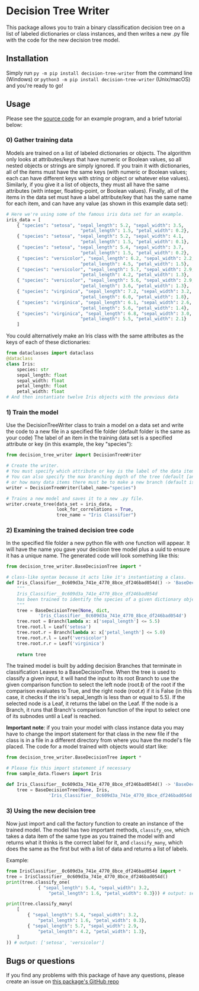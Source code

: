 # Decision Tree Writer

This package allows you to train a binary classification decision tree on a list of labeled dictionaries or class instances, and then writes a new .py file with the code for the new decision tree model.

## Installation
Simply run `py -m pip install decision-tree-writer` from the command line (Windows)
or `python3 -m pip install decision-tree-writer` (Unix/macOS) and you're ready to go!

## Usage

Please see the [source code](https://github.com/AndreBacic/DecisionTreeWriter) for an example program, and a brief tutorial below:

### 0) Gather training data
Models are trained on a list of labeled dictionaries or objects. The algorithm only looks at attributes/keys that have numeric or Boolean values, so all nested objects or strings are simply ignored. If you train it with dictionaries, all of the items must have the same keys (with numeric or Boolean values; each can have different keys with string or object or whatever else values). Similarly, if you give it a list of objects, they must all have the same attributes (with integer, floating-point, or Boolean values). Finally, all of the items in the data set must have a label attribute/key that has the same name for each item, and can have any value (as shown in this example data set):
```python
# Here we're using some of the famous iris data set for an example.
iris_data = [
    { "species": "setosa", "sepal_length": 5.2, "sepal_width": 3.5, 
                            "petal_length": 1.5, "petal_width": 0.2},
    { "species": "setosa", "sepal_length": 5.2, "sepal_width": 4.1, 
                            "petal_length": 1.5, "petal_width": 0.1},
    { "species": "setosa", "sepal_length": 5.4, "sepal_width": 3.7, 
                            "petal_length": 1.5, "petal_width": 0.2},
    { "species": "versicolor", "sepal_length": 6.2, "sepal_width": 2.2, 
                            "petal_length": 4.5, "petal_width": 1.5},
    { "species": "versicolor", "sepal_length": 5.7, "sepal_width": 2.9, 
                            "petal_length": 4.2, "petal_width": 1.3},
    { "species": "versicolor", "sepal_length": 5.6, "sepal_width": 2.9, 
                            "petal_length": 3.6, "petal_width": 1.3},
    { "species": "virginica", "sepal_length": 7.2, "sepal_width": 3.2, 
                            "petal_length": 6.0, "petal_width": 1.8},
    { "species": "virginica", "sepal_length": 6.1, "sepal_width": 2.6, 
                            "petal_length": 5.6, "petal_width": 1.4},
    { "species": "virginica", "sepal_length": 6.8, "sepal_width": 3.0, 
                            "petal_length": 5.5, "petal_width": 2.1}
    ]
```

You could alternatively make an Iris class with the same attributes as the keys of each of these dictionaries:
```python
from dataclasses import dataclass
@dataclass
class Iris:
    species: str
    sepal_length: float
    sepal_width: float
    petal_length: float
    petal_width: float
# And then instantiate twelve Iris objects with the previous data
```
### 1) Train the model
Use the DecisionTreeWriter class to train a model on a data set and write the code to a new file in a specified file folder (default folder is the same as your code) The label of an item in the training data set is a specified attribute or key (in this example, the key "species"):
```python
from decision_tree_writer import DecisionTreeWriter

# Create the writer. 
# You must specify which attribute or key is the label of the data items.
# You can also specify the max branching depth of the tree (default [and max] is 998)
# or how many data items there must be to make a new branch (default is 1).
writer = DecisionTreeWriter(label_name="species")

# Trains a new model and saves it to a new .py file.
writer.create_tree(data_set = iris_data, 
                   look_for_correlations = True, 
                   tree_name = "Iris Classifier")
```

### 2) Examining the trained decision tree code
In the specified file folder a new python file with one function will appear. It will have the name you gave your decision tree model plus a uuid to ensure it has a unique name. The generated code will look something like this:
```python
from decision_tree_writer.BaseDecisionTree import *

# class-like syntax because it acts like it's instantiating a class.
def Iris_Classifier__0c609d3a_741e_4770_8bce_df246bad054d() -> 'BaseDecisionTree':
    """
    Iris_Classifier__0c609d3a_741e_4770_8bce_df246bad054d 
    has been trained to identify the species of a given dictionary object.
    """
    tree = BaseDecisionTree(None, dict,
            'Iris_Classifier__0c609d3a_741e_4770_8bce_df246bad054d')
    tree.root = Branch(lambda x: x['sepal_length'] <= 5.5)
    tree.root.l = Leaf('setosa')
    tree.root.r = Branch(lambda x: x['petal_length'] <= 5.0)
    tree.root.r.l = Leaf('versicolor')
    tree.root.r.r = Leaf('virginica')
    
    return tree
```

The trained model is built by adding decision Branches that terminate in classification Leaves to a BaseDecisionTree. When the tree is used to classify a given input, it will hand the input to its root Branch to use the given comparison function to select the left node (root.**l**) of the root if the comparison evaluates to True, and the right node (root.**r**) if it is False (in this case, it checks if the iris's sepal_length is less than or equal to 5.5). If the selected node is a Leaf, it returns the label on the Leaf. If the node is a Branch, it runs that Branch's comparison function of the input to select one of its subnodes until a Leaf is reached.

**Important note**: if you train your model with class instance data you may have to change the import statement for that class in the new file if the class is in a file in a different directory from where you have the model's file placed.
The code for a model trained with objects would start like: 
```python
from decision_tree_writer.BaseDecisionTree import *

# Please fix this import statement if necessary
from sample_data.flowers import Iris

def Iris_Classifier__0c609d3a_741e_4770_8bce_df246bad054d() -> 'BaseDecisionTree':
    tree = BaseDecisionTree(None, Iris, 
                'Iris_Classifier__0c609d3a_741e_4770_8bce_df246bad054d')
```

### 3) Using the new decision tree

Now just import and call the factory function to create an instance of the trained model.
The model has two important methods, `classify_one`, which takes a data item of the same type as you trained the model with and returns what it thinks is the correct label for it, and `classify_many`, which does the same as the first but with a list of data and returns a list of labels.

Example:
```python
from IrisClassifier__0c609d3a_741e_4770_8bce_df246bad054d import *
tree = IrisClassifier__0c609d3a_741e_4770_8bce_df246bad054d()
print(tree.classify_one(
            { "sepal_length": 5.4, "sepal_width": 3.2, 
                "petal_length": 1.6, "petal_width": 0.3})) # output: setosa

print(tree.classify_many(
    [
        { "sepal_length": 5.4, "sepal_width": 3.2, 
            "petal_length": 1.6, "petal_width": 0.3},
        { "sepal_length": 5.7, "sepal_width": 2.9, 
            "petal_length": 4.2, "petal_width": 1.3},
    ]
)) # output: ['setosa', 'versicolor']
```

## Bugs or questions
If you find any problems with this package of have any questions, please create an issue on [this package's GitHub repo](https://github.com/AndreBacic/DecisionTreeWriter/issues)
